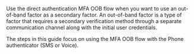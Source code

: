 Use the direct authentication MFA OOB flow when you want to use an out-of-band factor as a secondary factor. An out-of-band factor is a type of factor that requires a secondary verification method through a separate communication channel along with the initial user credentials.

The steps in this guide focus on using the MFA OOB flow with the Phone authenticator (SMS or Voice).
